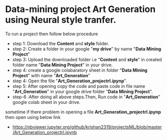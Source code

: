 # Data-mining project Art Generation using Neural style tranfer.

To run a project then follow below procedure
* step 1: Download the **Content** and **style** folder.
* step 2: Create a folder in your google "**my drive**" by name "**Data Mining Project**"
* step 3: Upload the downloaded folder i.e "**Content** and **style**" in created folder name "**Data Mining Project**" in your drive.
* step 4: create a google colabaratory sheet in folder "**Data Mining Project**" with name "**Art_Generation**"
* step 4: Open the file "**Art_Generation_projectrl.ipynp**".
* step 5: After opening copy the code and paste code in file name "**Art_Generation**" in your google drive folder "**Data Mining Project**".
* step-6 :After doing all above steps.Then, Run code in "**Art_Generation**" google colab sheet in your drive.


 sometime if there problem in opening a file **Art_Generation_projectrl.ipynp** then open using below link
 * https://nbviewer.jupyter.org/github/krishan2319/projectsML/blob/master/Art_Generation_projectrl.ipynb
 
